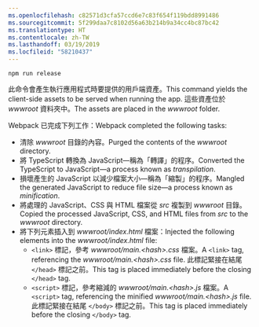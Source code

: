 ```yaml
---
ms.openlocfilehash: c82571d3cfa57ccd6e7c83f654f119bdd8991486
ms.sourcegitcommit: 5f299daa7c8102d56a63b214b9a34cc4bc87bc42
ms.translationtype: HT
ms.contentlocale: zh-TW
ms.lasthandoff: 03/19/2019
ms.locfileid: "58210437"
---
```

```console
npm run release
```

<span data-ttu-id="2c529-101">此命令會產生執行應用程式時要提供的用戶端資產。</span><span class="sxs-lookup"><span data-stu-id="2c529-101">This command yields the client-side assets to be served when running the app.</span></span> <span data-ttu-id="2c529-102">這些資產位於 *wwwroot* 資料夾中。</span><span class="sxs-lookup"><span data-stu-id="2c529-102">The assets are placed in the *wwwroot* folder.</span></span>

<span data-ttu-id="2c529-103">Webpack 已完成下列工作：</span><span class="sxs-lookup"><span data-stu-id="2c529-103">Webpack completed the following tasks:</span></span>

* <span data-ttu-id="2c529-104">清除 *wwwroot* 目錄的內容。</span><span class="sxs-lookup"><span data-stu-id="2c529-104">Purged the contents of the *wwwroot* directory.</span></span>
* <span data-ttu-id="2c529-105">將 TypeScript 轉換為 JavaScript&mdash;稱為「轉譯」的程序。</span><span class="sxs-lookup"><span data-stu-id="2c529-105">Converted the TypeScript to JavaScript&mdash;a process known as *transpilation*.</span></span>
* <span data-ttu-id="2c529-106">損壞產生的 JavaScript 以減少檔案大小&mdash;稱為「縮製」的程序。</span><span class="sxs-lookup"><span data-stu-id="2c529-106">Mangled the generated JavaScript to reduce file size&mdash;a process known as *minification*.</span></span>
* <span data-ttu-id="2c529-107">將處理的 JavaScript、CSS 與 HTML 檔案從 *src* 複製到 *wwwroot* 目錄。</span><span class="sxs-lookup"><span data-stu-id="2c529-107">Copied the processed JavaScript, CSS, and HTML files from *src* to the *wwwroot* directory.</span></span>
* <span data-ttu-id="2c529-108">將下列元素插入到 *wwwroot/index.html* 檔案：</span><span class="sxs-lookup"><span data-stu-id="2c529-108">Injected the following elements into the *wwwroot/index.html* file:</span></span>
  * <span data-ttu-id="2c529-109">`<link>` 標記，參考 *wwwroot/main.\<hash\>.css* 檔案。</span><span class="sxs-lookup"><span data-stu-id="2c529-109">A `<link>` tag, referencing the *wwwroot/main.\<hash\>.css* file.</span></span> <span data-ttu-id="2c529-110">此標記緊接在結尾 `</head>` 標記之前。</span><span class="sxs-lookup"><span data-stu-id="2c529-110">This tag is placed immediately before the closing `</head>` tag.</span></span>
  * <span data-ttu-id="2c529-111">`<script>` 標記，參考縮減的 *wwwroot/main.\<hash\>.js* 檔案。</span><span class="sxs-lookup"><span data-stu-id="2c529-111">A `<script>` tag, referencing the minified *wwwroot/main.\<hash\>.js* file.</span></span> <span data-ttu-id="2c529-112">此標記緊接在結尾 `</body>` 標記之前。</span><span class="sxs-lookup"><span data-stu-id="2c529-112">This tag is placed immediately before the closing `</body>` tag.</span></span>
